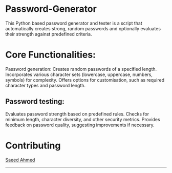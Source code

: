 # Password-Generator
This Python based password generator and tester is a script that automatically creates strong, random passwords and optionally evaluates their strength against predefined criteria.
# Core Functionalities:
Password generation:
Creates random passwords of a specified length.
Incorporates various character sets (lowercase, uppercase, numbers, symbols) for complexity.
Offers options for customisation, such as required character types and password length.
 
Password testing:
-----------------
Evaluates password strength based on predefined rules.
Checks for minimum length, character diversity, and other security metrics.	
Provides feedback on password quality, suggesting improvements if necessary.
# Contributing
[Saeed Ahmed](https://www.linkedin.com/in/saeedahmed40/)
____________________________________________________________________________________________
